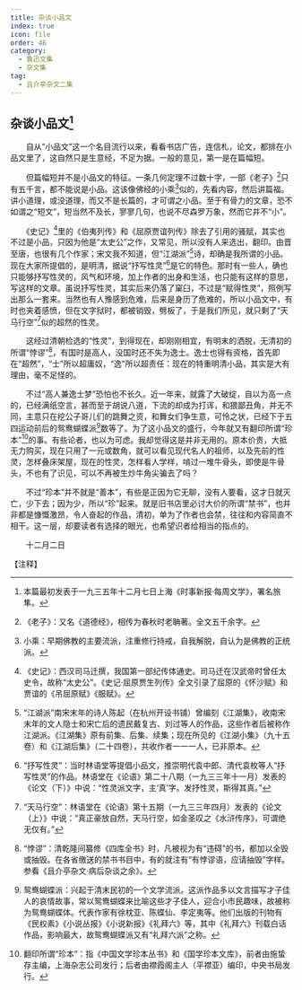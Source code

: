 ```yaml
---
title: 杂谈小品文
index: true
icon: file
order: 46
category:
  - 鲁迅文集
  - 杂文集
tag:  
  - 且介亭杂文二集
---
```


## 杂谈小品文[^①]

　　自从“小品文”这一个名目流行以来，看看书店广告，连信札，论文，都排在小品文里了，这自然只是生意经，不足为据。一般的意见，第一是在篇幅短。

　　但篇幅短并不是小品文的特征。一条几何定理不过数十字，一部《老子》[^②]只有五千言，都不能说是小品。这该像佛经的小乘[^③]似的，先看内容，然后讲篇福。讲小道理，或没道理，而又不是长篇的，才可谓之小品。至于有骨力的文章，恐不如谓之“短文”，短当然不及长，寥寥几句，也说不尽森罗万象，然而它并不“小”。

　　《史记》[^④]里的《伯夷列传》和《屈原贾谊列传》除去了引用的骚赋，其实也不过是小品，只因为他是“太史公”之作，又常见，所以没有人来选出，翻印。由晋至唐，也很有几个作家；宋文我不知道，但“江湖派”[^⑤]诗，却确是我所谓的小品。现在大家所提倡的，是明清，据说“抒写性灵”[^⑥]是它的特色。那时有一些人，确也只能够抒写性灵的，风气和环境，加上作者的出身和生活，也只能有这样的意思，写这样的文章。虽说抒写性灵，其实后来仍落了窠臼，不过是“赋得性灵”，照例写出那么一套来。当然也有人豫感到危难，后来是身历了危难的，所以小品文中，有时也夹着感愤，但在文字狱时，都被销毁，劈板了，于是我们所见，就只剩了“天马行空”[^⑦]似的超然的性灵。

　　这经过清朝检选的“性灵”，到得现在，却刚刚相宜，有明末的洒脱，无清初的所谓“悖谬”[^⑧]，有国时是高人，没国时还不失为逸士。逸士也得有资格，首先即在“超然”，“士”所以超庸奴，“逸”所以超责任：现在的特重明清小品，其实是大有理由，毫不足怪的。

　　不过“高人兼逸士梦”恐怕也不长久。近一年来，就露了大破绽，自以为高一点的，已经满纸空言，甚而至于胡说八道，下流的却成为打诨，和猥鄙丑角，并无不同，主意只在挖公子哥儿们的跳舞之资，和舞女们争生意，可怜之状，已经下于五四运动前后的鸳鸯蝴蝶派[^⑨]数等了。为了这小品文的盛行，今年就又有翻印所谓“珍本”[^⑩]的事。有些论者，也以为可虑。我却觉得这是并非无用的。原本价贵，大抵无力购买，现在只用了一元或数角，就可以看见现代名人的祖师，以及先前的性灵，怎样叠床架屋，现在的性灵，怎样看人学样，啃过一堆牛骨头，即使是牛骨头，不也有了识见，可以不再被生炒牛角尖骗去了吗？

　　不过“珍本”并不就是“善本”，有些是正因为它无聊，没有人要看，这才日就灭亡，少下去；因为少，所以“珍”起来。就是旧书店里必讨大价的所谓“禁书”，也并非都是慷慨激昂，令人奋起的作品，清初，单为了作者也会禁，往往和内容简直不相干。这一层，却要读者有选择的眼光，也希望识者给相当的指点的。

　　十二月二日

【注释】

[^①]:本篇最初发表于一九三五年十二月七日上海《时事新报·每周文学》，署名旅隼。

[^②]:《老子》：又名《道德经》，相传为春秋时老聃著。全文五千余字。

[^③]:小乘：早期佛教的主要流派，注重修行持戒，自我解脱，自认为是佛教的正统派。

[^④]:《史记》：西汉司马迁撰，我国第一部纪传体通史。司马迁在汉武帝时曾任太史令，故称“太史公”。《史记·屈原贾生列传》全文引录了屈原的《怀沙赋》和贾谊的《吊屈原赋》《服赋》。

[^⑤]:“江湖派”南宋末年的诗人陈起（在杭州开设书铺）曾编刻《江湖集》，收南宋末年的文人隐士和宋亡后的遗民戴复古、刘过等人的作品，这些作者后被称作江湖派。《江湖集》原有前集、后集、续集；现在所见的《江湖小集》（九十五卷）和《江湖后集》（二十四卷），共收作者一一一人，已非原本。

[^⑥]:“抒写性灵”：当时林语堂等提倡小品文，推崇明代袁中郎、清代袁枚等人“抒写性灵”的作品。林语堂在《论语》第二十八期（一九三三年十一月）发表的《论文（下）》中说：“性灵派文字，主‘真’字。发抒性灵，斯得其真。”

[^⑦]:“天马行空”：林语堂在《论语》第十五期（一九三三年四月）发表的《论文（上）》中说：“真正豪放自然，天马行空，如金圣叹之《水浒传序》，可谓绝无仅有。”

[^⑧]:“悖谬”：清乾隆间纂修《四库全书》时，凡被视为有“违碍”的书，都加以全毁或抽毁。在各省缴送的禁书书目中，有的就注有“有悖谬语，应请抽毁”字样。参看《且介亭杂文·病后杂谈之余》。

[^⑨]:鸳鸯蝴蝶派：兴起于清末民初的一个文学流派。这派作品多以文言描写才子佳人的哀情故事，常以鸳鸯蝴蝶来比喻这些才子佳人，迎合小市民趣味，故被称为鸳鸯蝴蝶体。代表作家有徐枕亚、陈蝶仙、李定夷等。他们出版的刊物有《民权素》《小说丛报》《小说新报》《礼拜六》等，其中《礼拜六》刊载白话作品，影响最大，故鸳鸯蝴蝶派又有“礼拜六派”之称。

[^⑩]:翻印所谓“珍本”：指《中国文学珍本丛书》和《国学珍本文库》，前者由施蛰存主编，上海杂志公司发行；后者由襟霞阁主人（平襟亚）编印，中央书局发行。
